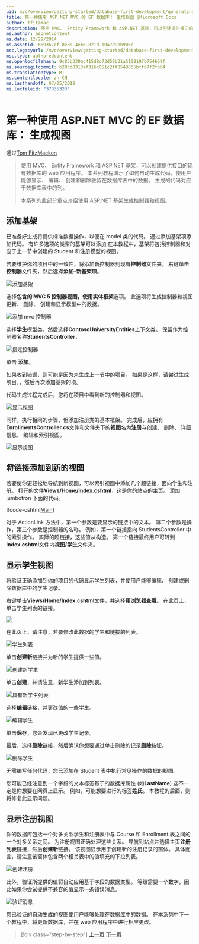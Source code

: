 ```yaml
---
uid: mvc/overview/getting-started/database-first-development/generating-views
title: 第一种使用 ASP.NET MVC 的 EF 数据库： 生成视图 |Microsoft Docs
author: tfitzmac
description: 使用 MVC、 Entity Framework 和 ASP.NET 基架，可以创建提供接口的现有数据库的 web 应用程序。 此教程系列...
ms.author: aspnetcontent
ms.date: 12/29/2014
ms.assetid: 669367cf-8e30-4eb6-821d-10a7d9bb906c
msc.legacyurl: /mvc/overview/getting-started/database-first-development/generating-views
msc.type: authoredcontent
ms.openlocfilehash: 9c85b330ac415d8c73d58b31a5108197b754669f
ms.sourcegitcommit: b28cd0313af316c051c2ff8549865bff67f2fbb4
ms.translationtype: MT
ms.contentlocale: zh-CN
ms.lasthandoff: 07/05/2018
ms.locfileid: "37835323"
---
```

<a name="ef-database-first-with-aspnet-mvc-generating-views"></a>第一种使用 ASP.NET MVC 的 EF 数据库： 生成视图
====================
通过[Tom FitzMacken](https://github.com/tfitzmac)

> 使用 MVC、 Entity Framework 和 ASP.NET 基架，可以创建提供接口的现有数据库的 web 应用程序。 本系列教程演示了如何自动生成代码，使用户能够显示、 编辑、 创建和删除驻留在数据库表中的数据。 生成的代码对应于数据库表中的列。
> 
> 本系列的此部分重点介绍使用 ASP.NET 基架生成控制器和视图。


## <a name="add-scaffold"></a>添加基架

已准备好生成将提供标准数据操作，以便在 model 类的代码。 通过添加基架项添加代码。 有许多选项的类型的基架可以添加;在本教程中，基架将包括控制器和对应于上一节中创建的 Student 和注册模型的视图。

若要维护你的项目中的一致性，将添加新控制器到现有**控制器**文件夹。 右键单击**控制器**文件夹，然后选择**添加**–**新基架项**。

![添加基架](generating-views/_static/image1.png)

选择**包含的 MVC 5 控制器视图，使用实体框架**选项。 此选项将生成控制器和视图更新、 删除、 创建和显示模型中的数据。

![添加 mvc 控制器](generating-views/_static/image2.png)

选择**学生**模型类，然后选择**ContosoUniversityEntities**上下文类。 保留作为控制器名称**StudentsController**，

![指定控制器](generating-views/_static/image3.png)

单击 **添加**。

如果收到错误，则可能是因为未生成上一节中的项目。 如果是这样，请尝试生成项目，，然后再次添加基架的项。

代码生成过程完成后，您将在项目中看到新的控制器和视图。

![显示视图](generating-views/_static/image4.png)

同样，执行相同的步骤，但添加注册类的基本框架。 完成后，应拥有**EnrollmentsController.cs**文件和文件夹下的**视图**名为**注册**与创建、 删除、 详细信息、 编辑和索引视图。

![显示视图](generating-views/_static/image5.png)

## <a name="add-links-to-new-views"></a>将链接添加到新的视图

若要使你更轻松地导航到新视图，可以索引视图中添加几个超链接，面向学生和注册。 打开的文件**Views/Home/Index.cshtml**，这是你的站点的主页。 添加 jumbotron 下面的代码。

[!code-cshtml[Main](generating-views/samples/sample1.cshtml)]

对于 ActionLink 方法中，第一个参数是要显示的链接中的文本。 第二个参数是操作，第三个参数是控制器的名称。 例如，第一个链接指向 StudentsController 中的索引操作。 实际的超链接，这些值从构造。 第一个链接最终用户可转到**Index.cshtml**文件内**视图/学生**文件夹。

## <a name="display-student-views"></a>显示学生视图

将验证正确添加到你的项目的代码显示学生列表，并使用户能够编辑、 创建或删除数据库中的学生记录。

右键单击**Views/Home/Index.cshtml**文件，并选择**用浏览器查看**。 在此页上，单击学生列表的链接。

![](generating-views/_static/image6.png)

在此页上，请注意，若要修改此数据的学生和链接的列表。

![学生列表](generating-views/_static/image7.png)

单击**创建新**链接并为新的学生提供一些值。

![创建新学生](generating-views/_static/image8.png)

单击**创建**，并请注意，新学生添加到列表。

![具有新学生列表](generating-views/_static/image9.png)

选择**编辑**链接，并更改值的一些学生。

![编辑学生](generating-views/_static/image10.png)

单击**保存**，您会发现已更改学生记录。

最后，选择**删除**链接，然后确认你想要通过单击删除的记录**删除**按钮。

![删除学生](generating-views/_static/image11.png)

无需编写任何代码，您已添加在 Student 表中执行常见操作的数据的视图。

您可能已经注意到一个字段的文本标签基于的数据库属性 (如**LastName**) 这不一定是你想要在网页上显示。 例如，可能想要进行的标签**姓氏**。 本教程的后面，则将修复此显示问题。

## <a name="display-enrollment-views"></a>显示注册视图

你的数据库包括一个对多关系学生和注册表中与 Course 和 Enrollment 表之间的一个对多关系之间。 为注册视图正确处理这些关系。 导航到站点并选择主页**注册列表**链接，然后**创建新**链接。 该视图显示用于创建新的注册记录的窗体。 具体而言，请注意该窗体包含两个相关表中的值填充的下拉列表。

![创建注册](generating-views/_static/image12.png)

此外，验证所提供的值将自动应用基于字段的数据类型。 等级需要一个数字，因此如果你尝试提供不兼容的值显示一条错误消息。

![验证消息](generating-views/_static/image13.png)

您已验证的自动生成的视图使用户能够处理在数据库中的数据。 在本系列中下一个教程中，将更新数据库，并在 web 应用程序中进行相应更改。

> [!div class="step-by-step"]
> [上一页](creating-the-web-application.md)
> [下一页](changing-the-database.md)
